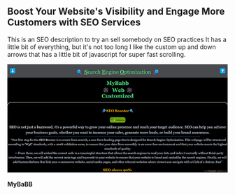 
## Boost Your Website's Visibility and Engage More Customers with SEO Services
This is an SEO description to try an sell somebody on SEO practices
It has a little bit of everything, but it's not too long
I like the custom up and down arrows that has a little bit of javascript for super fast scrolling.


![Page](SEOScreenshotReadMe.png)



**MyBaBB**
